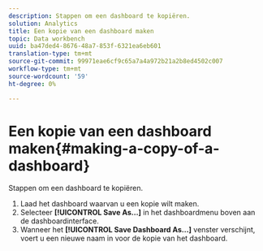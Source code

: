 ```yaml
---
description: Stappen om een dashboard te kopiëren.
solution: Analytics
title: Een kopie van een dashboard maken
topic: Data workbench
uuid: ba47ded4-8676-48a7-853f-6321ea6eb601
translation-type: tm+mt
source-git-commit: 99971eae6cf9c65a7a4a972b21a2b8ed4502c007
workflow-type: tm+mt
source-wordcount: '59'
ht-degree: 0%

---
```



# Een kopie van een dashboard maken{#making-a-copy-of-a-dashboard}

Stappen om een dashboard te kopiëren.

1. Laad het dashboard waarvan u een kopie wilt maken.
1. Selecteer **[!UICONTROL Save As…]** in het dashboardmenu boven aan de dashboardinterface.
1. Wanneer het **[!UICONTROL Save Dashboard As…]** venster verschijnt, voert u een nieuwe naam in voor de kopie van het dashboard.
